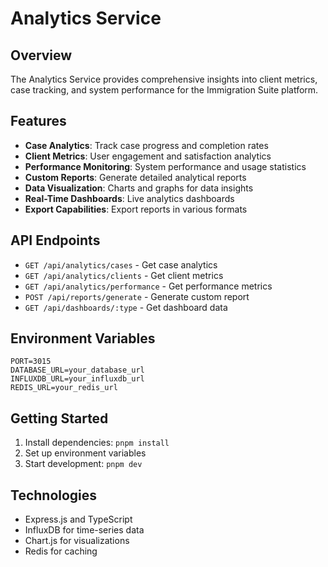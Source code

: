 # Analytics Service

## Overview
The Analytics Service provides comprehensive insights into client metrics, case tracking, and system performance for the Immigration Suite platform.

## Features
- **Case Analytics**: Track case progress and completion rates
- **Client Metrics**: User engagement and satisfaction analytics
- **Performance Monitoring**: System performance and usage statistics
- **Custom Reports**: Generate detailed analytical reports
- **Data Visualization**: Charts and graphs for data insights
- **Real-Time Dashboards**: Live analytics dashboards
- **Export Capabilities**: Export reports in various formats

## API Endpoints
- `GET /api/analytics/cases` - Get case analytics
- `GET /api/analytics/clients` - Get client metrics
- `GET /api/analytics/performance` - Get performance metrics
- `POST /api/reports/generate` - Generate custom report
- `GET /api/dashboards/:type` - Get dashboard data

## Environment Variables
```
PORT=3015
DATABASE_URL=your_database_url
INFLUXDB_URL=your_influxdb_url
REDIS_URL=your_redis_url
```

## Getting Started
1. Install dependencies: `pnpm install`
2. Set up environment variables
3. Start development: `pnpm dev`

## Technologies
- Express.js and TypeScript
- InfluxDB for time-series data
- Chart.js for visualizations
- Redis for caching
